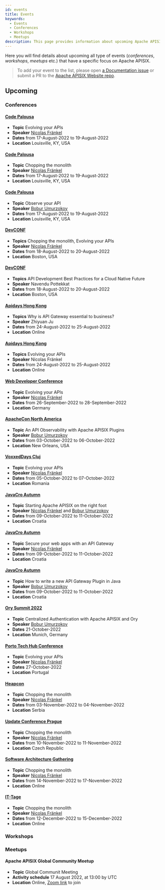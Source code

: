 ```yaml
---
id: events
title: Events
keywords:
  - Events
  - Conferences
  - Workshops
  - Meetups
description: This page provides information about upcoming Apache APISIX's community events where you can track Meetups, Conferences and Workshops.
---
```


Here you will find details about upcoming all type of events (*conferences*, *workshops*, *meetups* etc.)
that have a specific focus on Apache APISIX.

> To add your event to the list, please open [a Documentation issue](https://github.com/apache/apisix-website/issues/new?assignees=&labels=documentation&template=documentation.yaml&title=%5BDocs%5D%3A+) or submit a PR to the [Apache APISIX Website repo](https://github.com/apache/apisix-website).

## Upcoming

### Conferences

#### [Code Palousa](https://www.codepalousa.com/)

* **Topic** Evolving your APIs
* **Speaker** [Nicolas Fränkel](https://github.com/nfrankel)
* **Dates** from 17-August-2022 to 19-August-2022
* **Location** Louisville, KY, USA

#### [Code Palousa](https://www.codepalousa.com/)

* **Topic** Chopping the monolith
* **Speaker** [Nicolas Fränkel](https://github.com/nfrankel)
* **Dates** from 17-August-2022 to 19-August-2022
* **Location** Louisville, KY, USA

#### [Code Palousa](https://www.codepalousa.com/)

* **Topic** Observe your API
* **Speaker** [Bobur Umurzokov](https://github.com/Boburmirzo)
* **Dates** from 17-August-2022 to 19-August-2022
* **Location** Louisville, KY, USA

#### [DevCONF](https://www.devconf.info/us/)

* **Topics** Chopping the monolith, Evolving your APIs
* **Speaker** [Nicolas Fränkel](https://github.com/nfrankel)
* **Dates** from 18-August-2022 to 20-August-2022
* **Location** Boston, USA

#### [DevCONF](https://www.devconf.info/us/)

* **Topics** API Development Best Practices for a Cloud Native Future
* **Speaker** Navendu Pottekkat
* **Dates** from 18-August-2022 to 20-August-2022
* **Location** Boston, USA

#### [Apidays Hong Kong](https://www.apidays.global/hong-kong/)

* **Topics** Why is API Gateway essential to business?
* **Speaker** Zhiyuan Ju
* **Dates** from 24-August-2022 to 25-August-2022
* **Location** Online

#### [Apidays Hong Kong](https://www.apidays.global/hong-kong/)

* **Topics** Evolving your APIs
* **Speaker** Nicolas Fränkel
* **Dates** from 24-August-2022 to 25-August-2022
* **Location** Online

#### [Web Developer Conference](https://www.web-developer-conference.de/)

* **Topic** Evolving your APIs
* **Speaker** [Nicolas Fränkel](https://github.com/nfrankel)
* **Dates** from 26-September-2022 to 28-September-2022
* **Location** Germany

#### [ApacheCon North America](https://www.apachecon.com/acna2022/)

* **Topic** An API Observability with Apache APISIX Plugins
* **Speaker** [Bobur Umurzokov](https://github.com/Boburmirzo)
* **Dates** from 03-October-2022 to 06-October-2022
* **Location** New Orleans, USA

#### [VoxxedDays Cluj](https://romania.voxxeddays.com/cluj-napoca/voxxed-days-cluj-napoca-2022/)

* **Topic** Evolving your APIs
* **Speaker** [Nicolas Fränkel](https://github.com/nfrankel)
* **Dates** from 05-October-2022 to 07-October-2022
* **Location** Romania

#### [JavaCro Autumn](https://2022spring.javacro.hr/eng/)

* **Topic** Starting Apache APISIX on the right foot
* **Speaker** [Nicolas Fränkel](https://github.com/nfrankel) and [Bobur Umurzokov](https://github.com/Boburmirzo)
* **Dates** from 09-October-2022 to 11-October-2022
* **Location** Croatia

#### [JavaCro Autumn](https://2022spring.javacro.hr/eng/)

* **Topic** Secure your web apps with an API Gateway
* **Speaker** [Nicolas Fränkel](https://github.com/nfrankel)
* **Dates** from 09-October-2022 to 11-October-2022
* **Location** Croatia

#### [JavaCro Autumn](https://2022spring.javacro.hr/eng/)

* **Topic** How to write a new API Gateway Plugin in Java
* **Speaker** [Bobur Umurzokov](https://github.com/Boburmirzo)
* **Dates** from 09-October-2022 to 11-October-2022
* **Location** Croatia

#### [Ory Summit 2022](https://ory-events.vercel.app/)

* **Topic** Centralized Authentication with Apache APISIX and Ory
* **Speaker** [Bobur Umurzokov](https://github.com/Boburmirzo)
* **Dates** 21-October-2022
* **Location** Munich, Germany

#### [Porto Tech Hub Conference](https://portotechhub.com/)

* **Topic** Evolving your APIs
* **Speaker** [Nicolas Fränkel](https://github.com/nfrankel)
* **Dates** 27-October-2022
* **Location** Portugal

#### [Heapcon](https://heapcon.io/)

* **Topic** Chopping the monolith
* **Speaker** [Nicolas Fränkel](https://github.com/nfrankel)
* **Dates** from 03-November-2022 to 04-November-2022
* **Location** Serbia

#### [Update Conference Prague](https://www.updateconference.net/)

* **Topic** Chopping the monolith
* **Speaker** [Nicolas Fränkel](https://github.com/nfrankel)
* **Dates** from 10-November-2022 to 11-November-2022
* **Location** Czech Republic

#### [Software Architecture Gathering](https://www.updateconference.net/)

* **Topic** Chopping the monolith
* **Speaker** [Nicolas Fränkel](https://github.com/nfrankel)
* **Dates** from 14-November-2022 to 17-November-2022
* **Location** Online

#### [IT-Tage](https://www.ittage.informatik-aktuell.de/)

* **Topic** Chopping the monolith
* **Speaker** [Nicolas Fränkel](https://github.com/nfrankel)
* **Dates** from 12-December-2022 to 15-December-2022
* **Location** Online

### Workshops

### Meetups

#### Apache APISIX Global Community Meetup

* **Topic** Global Communit Meeting
* **Activity schedule** 17 August 2022, at 13:00 by UTC
* **Location** Online, [Zoom link](https://us06web.zoom.us/j/87992775211?pwd=aHg3UW5wVU0vZlFDS1hjSjl1anVBZz09) to join
